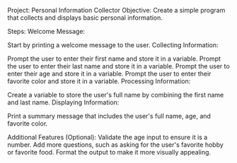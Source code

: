 Project: Personal Information Collector
Objective:
Create a simple program that collects and displays basic personal information.

Steps:
Welcome Message:

Start by printing a welcome message to the user.
Collecting Information:

Prompt the user to enter their first name and store it in a variable.
Prompt the user to enter their last name and store it in a variable.
Prompt the user to enter their age and store it in a variable.
Prompt the user to enter their favorite color and store it in a variable.
Processing Information:

Create a variable to store the user's full name by combining the first name and last name.
Displaying Information:

Print a summary message that includes the user's full name, age, and favorite color.

Additional Features (Optional):
Validate the age input to ensure it is a number.
Add more questions, such as asking for the user's favorite hobby or favorite food.
Format the output to make it more visually appealing.